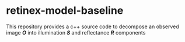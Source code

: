 # retinex-model-baseline
This repository provides a c++ source code to decompose an observed image ***O*** into illumination ***S*** and reflectance ***R*** components <br>


